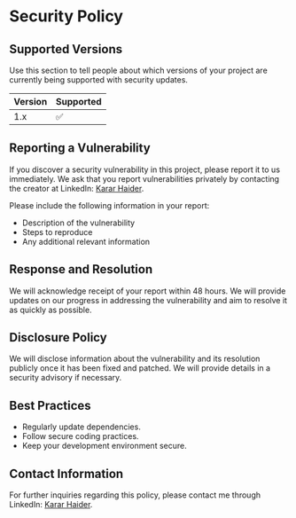 # Security Policy

## Supported Versions

Use this section to tell people about which versions of your project are
currently being supported with security updates.

| Version | Supported          |
| ------- | ------------------ |
| 1.x     | :white_check_mark: |



## Reporting a Vulnerability

If you discover a security vulnerability in this project, please report it to us immediately. We ask that you report vulnerabilities privately by contacting the creator at LinkedIn: [Karar Haider](https://www.linkedin.com/in/karar-haider/).

Please include the following information in your report:
- Description of the vulnerability
- Steps to reproduce
- Any additional relevant information

## Response and Resolution

We will acknowledge receipt of your report within 48 hours. We will provide updates on our progress in addressing the vulnerability and aim to resolve it as quickly as possible. 

## Disclosure Policy

We will disclose information about the vulnerability and its resolution publicly once it has been fixed and patched. We will provide details in a security advisory if necessary.

## Best Practices

- Regularly update dependencies.
- Follow secure coding practices.
- Keep your development environment secure.

## Contact Information

For further inquiries regarding this policy, please contact me through LinkedIn: [Karar Haider](https://www.linkedin.com/in/karar-haider/).
